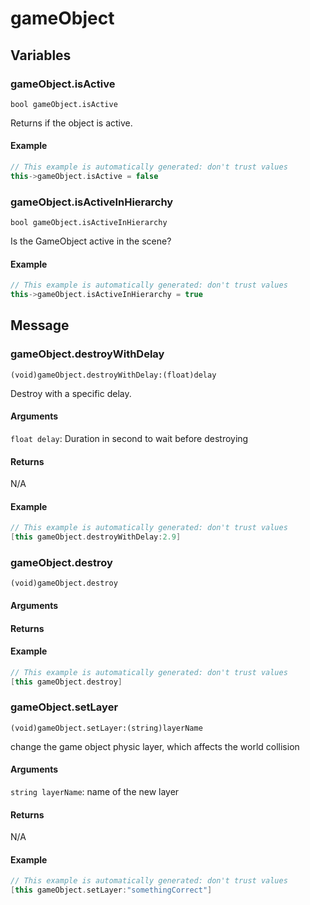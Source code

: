 # gameObject
## Variables
### **gameObject.isActive**
`bool gameObject.isActive`

Returns if the object is active.


#### Example
``` cpp
// This example is automatically generated: don't trust values
this->gameObject.isActive = false
```
### **gameObject.isActiveInHierarchy**
`bool gameObject.isActiveInHierarchy`

Is the GameObject active in the scene?


#### Example
``` cpp
// This example is automatically generated: don't trust values
this->gameObject.isActiveInHierarchy = true
```
## Message
### **gameObject.destroyWithDelay**
`(void)gameObject.destroyWithDelay:(float)delay `

Destroy with a specific delay.
#### Arguments
`float delay`: Duration in second to wait before destroying

#### Returns
N/A


#### Example
``` cpp
// This example is automatically generated: don't trust values
[this gameObject.destroyWithDelay:2.9]
```
### **gameObject.destroy**
`(void)gameObject.destroy`


#### Arguments
#### Returns



#### Example
``` cpp
// This example is automatically generated: don't trust values
[this gameObject.destroy]
```
### **gameObject.setLayer**
`(void)gameObject.setLayer:(string)layerName `

change the game object physic layer, which affects the world collision
#### Arguments
`string layerName`: name of the new layer

#### Returns
N/A


#### Example
``` cpp
// This example is automatically generated: don't trust values
[this gameObject.setLayer:"somethingCorrect"]
```

